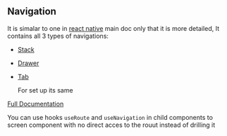 ## Navigation

It is simalar to one in [react native]("https://reactnative.dev/docs/navigation") main doc only that it is more detailed,
It contains all 3 types of navigations:

- [Stack]("https://reactnavigation.org/docs/hello-react-navigation")
- [Drawer]("https://reactnavigation.org/docs/drawer-based-navigation")
- [Tab]("https://reactnavigation.org/docs/tab-based-navigation")

  For set up its same

[Full Documentation]("https://reactnavigation.org/docs/")

You can use hooks `useRoute` and `useNavigation` in child components to screen component with no direct acces to the rouut instead of drilling it
